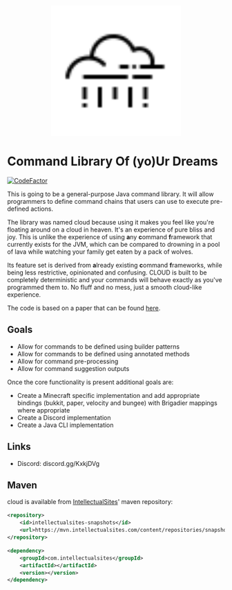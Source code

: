 <div align="center">
    <img src="icons/cloud.svg" width="300px"/>
</div>

# Command Library Of (yo)Ur Dreams

[![CodeFactor](https://www.codefactor.io/repository/github/sauilitired/cloud/badge)](https://www.codefactor.io/repository/github/sauilitired/cloud)

This is going to be a general-purpose Java command library. It will allow programmers
to define command chains that users can use to execute pre-defined actions.

The library was named cloud because using it makes you feel like you're floating around on a cloud in heaven. It's an experience of pure bliss and joy. This is unlike the experience of using **a**ny **c**ommand **f**ramework that currently exists for the JVM, which can be compared to drowning in a pool of lava while watching your family get eaten by a pack of wolves. 

Its feature set is derived from **a**lready existing **c**ommand **f**rameworks, while being less restrictive, opinionated and confusing. CLOUD is built to be completely deterministic and your commands will behave exactly as you've programmed them to. No fluff and no mess, just a smooth cloud-like experience.

The code is based on a paper that can be found [here](https://github.com/Sauilitired/Sauilitired/blob/master/AS_2020_09_Commands.pdf).

## Goals

- Allow for commands to be defined using builder patterns
- Allow for commands to be defined using annotated methods
- Allow for command pre-processing
- Allow for command suggestion outputs

Once the core functionality is present additional goals are:

- Create a Minecraft specific implementation and add appropriate bindings (bukkit, paper, velocity and bungee) with Brigadier mappings where appropriate
- Create a Discord implementation
- Create a Java CLI implementation

## Links

- Discord: discord.gg/KxkjDVg


## Maven

cloud is available from [IntellectualSites](https://intellectualsites.com)' maven repository:

```xml
<repository>
    <id>intellectualsites-snapshots</id>
    <url>https://mvn.intellectualsites.com/content/repositories/snapshots</url>
</repository>
```

```xml
<dependency>
    <groupId>com.intellectualsites</groupId>
    <artifactId></artifactId>
    <version></version>
</dependency>
```

